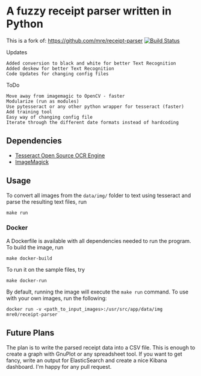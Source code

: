 # A fuzzy receipt parser written in Python  

This is a fork of: https://github.com/mre/receipt-parser
[![Build Status](https://travis-ci.org/mre/receipt-parser.svg?branch=master)](https://travis-ci.org/mre/receipt-parser)  
  
Updates

    Added conversion to black and white for better Text Recognition
    Added deskew for better Text Recognition
    Code Updates for changing config files

ToDo

    Move away from imagemagic to OpenCV - faster
    Modularize (run as modules)
    Use pytesseract or any other python wrapper for tesseract (faster)
    Add training tool
    Easy way of changing config file
    Iterate through the different date formats instead of hardcoding

## Dependencies

* [Tesseract Open Source OCR Engine](https://github.com/tesseract-ocr/tesseract)
* [ImageMagick](http://www.imagemagick.org/script/index.php)

## Usage

To convert all images from the `data/img/` folder to text using tesseract and parse the resulting text files, run

```
make run
```

### Docker

A Dockerfile is available with all dependencies needed to run the program.  
To build the image, run

```
make docker-build
```

To run it on the sample files, try

```
make docker-run
```

By default, running the image will execute the `make run` command. To use with your own images, run the following:

```
docker run -v <path_to_input_images>:/usr/src/app/data/img mre0/receipt-parser
```

## Future Plans

The plan is to write the parsed receipt data into a CSV file. This is enough to create a graph with GnuPlot or any spreadsheet tool. If you want to get fancy, write an output for ElasticSearch and create a nice Kibana dashboard. I'm happy for any pull request.


